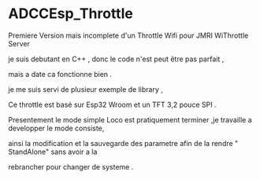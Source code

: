 # ADCCEsp_Throttle
Premiere Version mais incomplete d'un Throttle Wifi pour JMRI WiThrottle Server

je suis debutant en C++ , donc le code n'est peut être pas parfait ,

mais a date ca fonctionne bien .

je me suis servi de plusieur exemple de library ,

Ce throttle est basé sur Esp32 Wroom et un TFT 3,2 pouce SPI .

Presentement le mode simple Loco est pratiquement terminer ,je travaille a developper le mode consiste,

ainsi la modification et la sauvegarde des parametre afin de la rendre " StandAlone" sans avoir a la

rebrancher pour changer de systeme .


